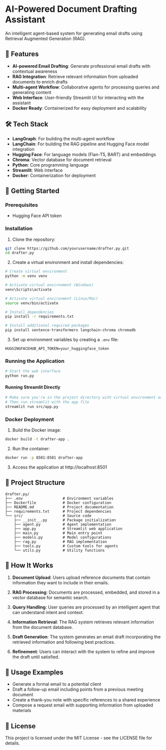 # AI-Powered Document Drafting Assistant

An intelligent agent-based system for generating email drafts using Retrieval Augmented Generation (RAG).

## 🌟 Features

- **AI-powered Email Drafting**: Generate professional email drafts with contextual awareness
- **RAG Integration**: Retrieve relevant information from uploaded documents to enrich drafts
- **Multi-agent Workflow**: Collaborative agents for processing queries and generating content
- **Web Interface**: User-friendly Streamlit UI for interacting with the assistant
- **Docker Ready**: Containerized for easy deployment and scalability

## 🛠️ Tech Stack

- **LangGraph**: For building the multi-agent workflow
- **LangChain**: For building the RAG pipeline and Hugging Face model integration
- **Hugging Face**: For language models (Flan-T5, BART) and embeddings
- **Chroma**: Vector database for document retrieval 
- **Python**: Core programming language
- **Streamlit**: Web interface
- **Docker**: Containerization for deployment

## 🚀 Getting Started

### Prerequisites

- Hugging Face API token

### Installation

1. Clone the repository:
```bash
git clone https://github.com/yourusername/drafter.py.git
cd drafter.py
```

2. Create a virtual environment and install dependencies:
```bash
# Create virtual environment
python -m venv venv

# Activate virtual environment (Windows)
venv\Scripts\activate

# Activate virtual environment (Linux/Mac)
source venv/bin/activate

# Install dependencies
pip install -r requirements.txt

# Install additional required packages
pip install sentence-transformers langchain-chroma chromadb
```

3. Set up environment variables by creating a `.env` file:
```
HUGGINGFACEHUB_API_TOKEN=your_huggingface_token
```

### Running the Application

```bash
# Start the web interface
python run.py
```

#### Running Streamlit Directly

```bash
# Make sure you're in the project directory with virtual environment activated
# Then run streamlit with the app file
streamlit run src/app.py
```

### Docker Deployment

1. Build the Docker image:
```bash
docker build -t drafter-app .
```

2. Run the container:
```bash
docker run -p 8501:8501 drafter-app
```

3. Access the application at http://localhost:8501

## 📂 Project Structure

```
drafter.py/
├── .env                  # Environment variables
├── Dockerfile            # Docker configuration
├── README.md             # Project documentation
├── requirements.txt      # Project dependencies
└── src/                  # Source code
    ├── __init__.py       # Package initialization
    ├── agent.py          # Agent implementation
    ├── app.py            # Streamlit web application
    ├── main.py           # Main entry point
    ├── models.py         # Model configurations
    ├── rag.py            # RAG implementation
    ├── tools.py          # Custom tools for agents
    └── utils.py          # Utility functions
```

## 🧠 How It Works

1. **Document Upload**: Users upload reference documents that contain information they want to include in their emails.

2. **RAG Processing**: Documents are processed, embedded, and stored in a vector database for semantic search.

3. **Query Handling**: User queries are processed by an intelligent agent that can understand intent and context.

4. **Information Retrieval**: The RAG system retrieves relevant information from the document database.

5. **Draft Generation**: The system generates an email draft incorporating the retrieved information and following best practices.

6. **Refinement**: Users can interact with the system to refine and improve the draft until satisfied.

## 📝 Usage Examples

- Generate a formal email to a potential client
- Draft a follow-up email including points from a previous meeting document
- Create a thank-you note with specific references to a shared experience
- Compose a request email with supporting information from uploaded materials

## 📄 License

This project is licensed under the MIT License - see the LICENSE file for details.